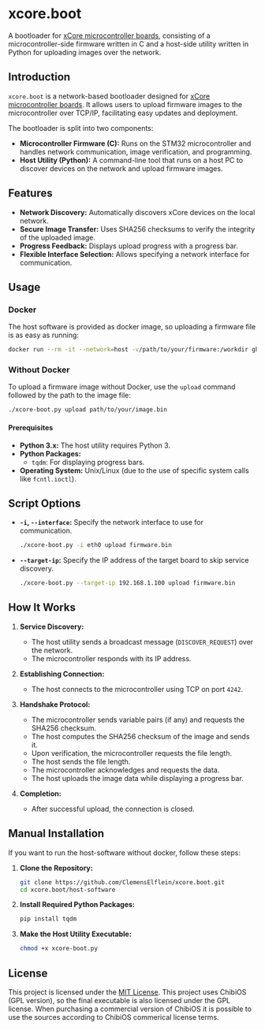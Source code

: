 # xcore.boot

A bootloader for [xCore microcontroller boards](https://core.x-tech.online/), consisting of a microcontroller-side firmware written in C and a host-side utility written in Python for uploading images over the network.

## Introduction

`xcore.boot` is a network-based bootloader designed for [xCore microcontroller boards](https://core.x-tech.online/). It allows users to upload firmware images to the microcontroller over TCP/IP, facilitating easy updates and deployment.

The bootloader is split into two components:
- **Microcontroller Firmware (C):** Runs on the STM32 microcontroller and handles network communication, image verification, and programming.
- **Host Utility (Python):** A command-line tool that runs on a host PC to discover devices on the network and upload firmware images.

## Features

- **Network Discovery:** Automatically discovers xCore devices on the local network.
- **Secure Image Transfer:** Uses SHA256 checksums to verify the integrity of the uploaded image.
- **Progress Feedback:** Displays upload progress with a progress bar.
- **Flexible Interface Selection:** Allows specifying a network interface for communication.



## Usage

### Docker
The host software is provided as docker image, so uploading a firmware file is as easy as running:
```bash
docker run --rm -it --network=host -v/path/to/your/firmware:/workdir ghcr.io/clemenselflein/xcore.boot upload /workdir/firmware.bin
```

### Without Docker

To upload a firmware image without Docker, use the `upload` command followed by the path to the image file:

```bash
./xcore-boot.py upload path/to/your/image.bin
```
#### Prerequisites

- **Python 3.x:** The host utility requires Python 3.
- **Python Packages:**
    - `tqdm`: For displaying progress bars.
- **Operating System:** Unix/Linux (due to the use of specific system calls like `fcntl.ioctl`).

## Script Options

- **`-i`, `--interface`:** Specify the network interface to use for communication.

  ```bash
  ./xcore-boot.py -i eth0 upload firmware.bin
  ```

- **`--target-ip`:** Specify the IP address of the target board to skip service discovery.

  ```bash
  ./xcore-boot.py --target-ip 192.168.1.100 upload firmware.bin
  ```

## How It Works

1. **Service Discovery:**
    - The host utility sends a broadcast message (`DISCOVER_REQUEST`) over the network.
    - The microcontroller responds with its IP address.

2. **Establishing Connection:**
    - The host connects to the microcontroller using TCP on port `4242`.

3. **Handshake Protocol:**
    - The microcontroller sends variable pairs (if any) and requests the SHA256 checksum.
    - The host computes the SHA256 checksum of the image and sends it.
    - Upon verification, the microcontroller requests the file length.
    - The host sends the file length.
    - The microcontroller acknowledges and requests the data.
    - The host uploads the image data while displaying a progress bar.

4. **Completion:**
    - After successful upload, the connection is closed.

## Manual Installation
If you want to run the host-software without docker, follow these steps:

1. **Clone the Repository:**

   ```bash
   git clone https://github.com/ClemensElflein/xcore.boot.git
   cd xcore.boot/host-software
   ```

2. **Install Required Python Packages:**

   ```bash
   pip install tqdm
   ```

3. **Make the Host Utility Executable:**

   ```bash
   chmod +x xcore-boot.py
   ```

## License

This project is licensed under the [MIT License](LICENSE).  This project uses ChibiOS (GPL version), so the final executable is also licensed under the GPL license.
When purchasing a commercial version of ChibiOS it is possible to use the sources according to ChibiOS commerical license terms.
